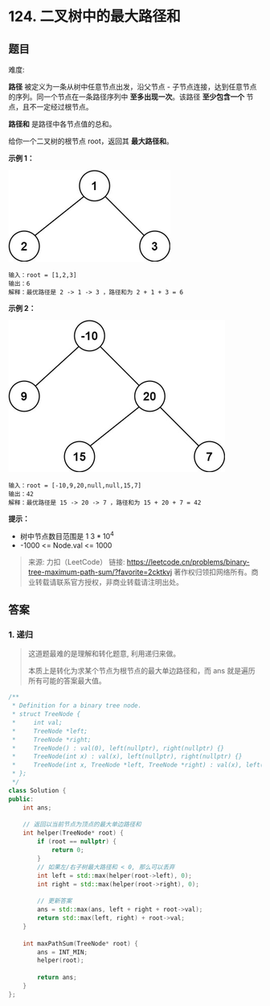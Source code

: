 # 124. 二叉树中的最大路径和

## 题目

难度:

**路径** 被定义为一条从树中任意节点出发，沿父节点 - 子节点连接，达到任意节点的序列。同一个节点在一条路径序列中 **至多出现一次**。该路径 **至少包含一个** 节点，且不一定经过根节点。

**路径和** 是路径中各节点值的总和。

给你一个二叉树的根节点 root，返回其 **最大路径和**。

**示例 1：**

![](image/image-20231022190340590.png)

```
输入：root = [1,2,3]
输出：6
解释：最优路径是 2 -> 1 -> 3 ，路径和为 2 + 1 + 3 = 6
```

**示例 2：**

![](image/image-20231022190347470.png)

```
输入：root = [-10,9,20,null,null,15,7]
输出：42
解释：最优路径是 15 -> 20 -> 7 ，路径和为 15 + 20 + 7 = 42

```

**提示：**

* 树中节点数目范围是 $1 ~ 3*10^4$
* -1000 <= Node.val <= 1000

> 来源: 力扣（LeetCode）
> 链接: <https://leetcode.cn/problems/binary-tree-maximum-path-sum/?favorite=2cktkvj>
> 著作权归领扣网络所有。商业转载请联系官方授权，非商业转载请注明出处。

## 答案

### 1. 递归

> 这道题最难的是理解和转化题意, 利用递归来做。
>
> 本质上是转化为求某个节点为根节点的最大单边路径和，而 ans 就是遍历所有可能的答案最大值。

```c++
/**
 * Definition for a binary tree node.
 * struct TreeNode {
 *     int val;
 *     TreeNode *left;
 *     TreeNode *right;
 *     TreeNode() : val(0), left(nullptr), right(nullptr) {}
 *     TreeNode(int x) : val(x), left(nullptr), right(nullptr) {}
 *     TreeNode(int x, TreeNode *left, TreeNode *right) : val(x), left(left), right(right) {}
 * };
 */
class Solution {
public:
    int ans;

    // 返回以当前节点为顶点的最大单边路径和
    int helper(TreeNode* root) {
        if (root == nullptr) {
            return 0;
        }
        // 如果左/右子树最大路径和 < 0, 那么可以丢弃
        int left = std::max(helper(root->left), 0);
        int right = std::max(helper(root->right), 0);

        // 更新答案
        ans = std::max(ans, left + right + root->val);
        return std::max(left, right) + root->val;
    }

    int maxPathSum(TreeNode* root) {
        ans = INT_MIN;
        helper(root);

        return ans;
    }
};
```
